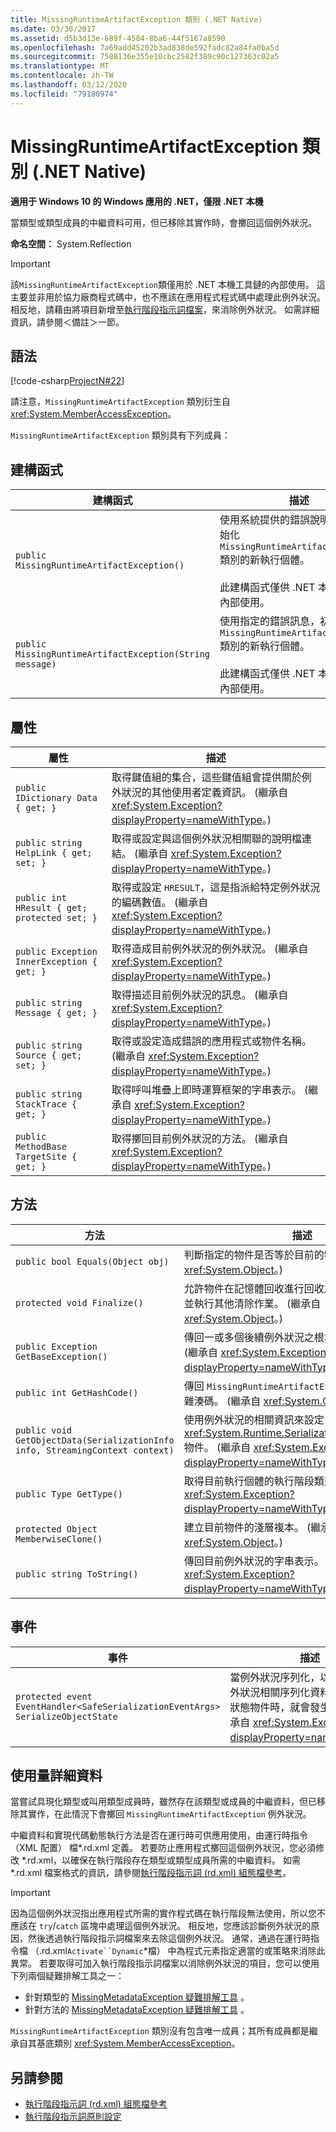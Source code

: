 ```yaml
---
title: MissingRuntimeArtifactException 類別 (.NET Native)
ms.date: 03/30/2017
ms.assetid: d5b3d13e-689f-4584-8ba6-44f5167a8590
ms.openlocfilehash: 7a69add45202b3ad838de592fadc82a84fa0ba5d
ms.sourcegitcommit: 7588136e355e10cbc2582f389c90c127363c02a5
ms.translationtype: MT
ms.contentlocale: zh-TW
ms.lasthandoff: 03/12/2020
ms.locfileid: "79180974"
---
```

# <a name="missingruntimeartifactexception-class-net-native"></a>MissingRuntimeArtifactException 類別 (.NET Native)
**適用于 Windows 10 的 Windows 應用的 .NET，僅限 .NET 本機**  
  
 當類型或類型成員的中繼資料可用，但已移除其實作時，會擲回這個例外狀況。  
  
 **命名空間：** System.Reflection  
  
> [!IMPORTANT]
> 該`MissingRuntimeArtifactException`類僅用於 .NET 本機工具鏈的內部使用。 這主要並非用於協力廠商程式碼中，也不應該在應用程式程式碼中處理此例外狀況。 相反地，請藉由將項目新增至[執行階段指示詞檔案](runtime-directives-rd-xml-configuration-file-reference.md)，來消除例外狀況。 如需詳細資訊，請參閱＜備註＞一節。  
  
## <a name="syntax"></a>語法  
 [!code-csharp[ProjectN#22](../../../samples/snippets/csharp/VS_Snippets_CLR/projectn/cs/missingruntimeartifactexception_syntax1.cs#22)]  
  
 請注意，`MissingRuntimeArtifactException` 類別衍生自 <xref:System.MemberAccessException>。  
  
 `MissingRuntimeArtifactException` 類別具有下列成員：  
  
## <a name="constructors"></a>建構函式  
  
|建構函式|描述|  
|-----------------|-----------------|  
|`public MissingRuntimeArtifactException()`|使用系統提供的錯誤說明訊息，初始化 `MissingRuntimeArtifactException` 類別的新執行個體。<br /><br /> 此建構函式僅供 .NET 本機工具鏈的內部使用。|  
|`public MissingRuntimeArtifactException(String message)`|使用指定的錯誤訊息，初始化 `MissingRuntimeArtifactException` 類別的新執行個體。<br /><br /> 此建構函式僅供 .NET 本機工具鏈的內部使用。|  
  
## <a name="properties"></a>屬性  
  
|屬性|描述|  
|--------------|-----------------|  
|`public IDictionary Data { get; }`|取得鍵值組的集合，這些鍵值組會提供關於例外狀況的其他使用者定義資訊。 (繼承自 <xref:System.Exception?displayProperty=nameWithType>。)|  
|`public string HelpLink { get; set; }`|取得或設定與這個例外狀況相關聯的說明檔連結。 (繼承自 <xref:System.Exception?displayProperty=nameWithType>。)|  
|`public int HResult { get; protected set; }`|取得或設定 `HRESULT`，這是指派給特定例外狀況的編碼數值。 (繼承自 <xref:System.Exception?displayProperty=nameWithType>。)|  
|`public Exception InnerException { get; }`|取得造成目前例外狀況的例外狀況。 (繼承自 <xref:System.Exception?displayProperty=nameWithType>。)|  
|`public string Message { get; }`|取得描述目前例外狀況的訊息。 (繼承自 <xref:System.Exception?displayProperty=nameWithType>。)|  
|`public string Source { get; set; }`|取得或設定造成錯誤的應用程式或物件名稱。 (繼承自 <xref:System.Exception?displayProperty=nameWithType>。)|  
|`public string StackTrace { get; }`|取得呼叫堆疊上即時運算框架的字串表示。 (繼承自 <xref:System.Exception?displayProperty=nameWithType>。)|  
|`public MethodBase TargetSite { get; }`|取得擲回目前例外狀況的方法。 (繼承自 <xref:System.Exception?displayProperty=nameWithType>。)|  
  
## <a name="methods"></a>方法  
  
|方法|描述|  
|------------|-----------------|  
|`public bool Equals(Object obj)`|判斷指定的物件是否等於目前的物件。  (繼承自 <xref:System.Object>。)|  
|`protected void Finalize()`|允許物件在記憶體回收進行回收之前，嘗試釋放資源並執行其他清除作業。 (繼承自 <xref:System.Object>。)|  
|`public Exception GetBaseException()`|傳回一或多個後續例外狀況之根本原因的例外狀況。 (繼承自 <xref:System.Exception?displayProperty=nameWithType>。)|  
|`public int GetHashCode()`|傳回 `MissingRuntimeArtifactException` 執行個體的雜湊碼。   (繼承自 <xref:System.Object>。)|  
|`public void GetObjectData(SerializationInfo info, StreamingContext context)`|使用例外狀況的相關資訊來設定 <xref:System.Runtime.Serialization.SerializationInfo> 物件。  (繼承自 <xref:System.Exception?displayProperty=nameWithType>。)|  
|`public Type GetType()`|取得目前執行個體的執行階段類型。 (繼承自 <xref:System.Exception?displayProperty=nameWithType>。)|  
|`protected Object MemberwiseClone()`|建立目前物件的淺層複本。 (繼承自 <xref:System.Object>。)|  
|`public string ToString()`|傳回目前例外狀況的字串表示。 (繼承自 <xref:System.Exception?displayProperty=nameWithType>。)|  
  
## <a name="events"></a>事件  
  
|事件|描述|  
|-----------|-----------------|  
|`protected event EventHandler<SafeSerializationEventArgs> SerializeObjectState`|當例外狀況序列化，以建立包含例外狀況相關序列化資料的例外狀況狀態物件時，就會發生此事件。 (繼承自 <xref:System.Exception?displayProperty=nameWithType>。)|  
  
## <a name="usage-details"></a>使用量詳細資料  
 當嘗試具現化類型或叫用類型成員時，雖然存在該類型或成員的中繼資料，但已移除其實作，在此情況下會擲回 `MissingRuntimeArtifactException` 例外狀況。  
  
 中繼資料和實現代碼動態執行方法是否在運行時可供應用使用，由運行時指令 （XML 配置） 檔\*.rd.xml 定義。 若要防止應用程式擲回這個例外狀況，您必須修改 \*.rd.xml，以確保在執行階段存在類型或類型成員所需的中繼資料。 如需 \*.rd.xml 檔案格式的資訊，請參閱[執行階段指示詞 (rd.xml) 組態檔參考](runtime-directives-rd-xml-configuration-file-reference.md)。  
  
> [!IMPORTANT]
> 因為這個例外狀況指出應用程式所需的實作程式碼在執行階段無法使用，所以您不應該在 `try`/`catch` 區塊中處理這個例外狀況。 相反地，您應該診斷例外狀況的原因，然後透過執行階段指示詞檔案來去除這個例外狀況。 通常，通過在運行時指令檔 （.rd.xml`Activate``Dynamic`\*檔） 中為程式元素指定適當的或策略來消除此異常。 若要取得可加入執行階段指示詞檔案以消除例外狀況的項目，您可以使用下列兩個疑難排解工具之一：  
>
> - 針對類型的 [MissingMetadataException 疑難排解工具](https://dotnet.github.io/native/troubleshooter/type.html) 。  
> - 針對方法的 [MissingMetadataException 疑難排解工具](https://dotnet.github.io/native/troubleshooter/method.html) 。  
  
 `MissingRuntimeArtifactException` 類別沒有包含唯一成員；其所有成員都是繼承自其基底類別 <xref:System.MemberAccessException>。  
  
## <a name="see-also"></a>另請參閱

- [執行階段指示詞 (rd.xml) 組態檔參考](runtime-directives-rd-xml-configuration-file-reference.md)
- [執行階段指示詞原則設定](runtime-directive-policy-settings.md)
